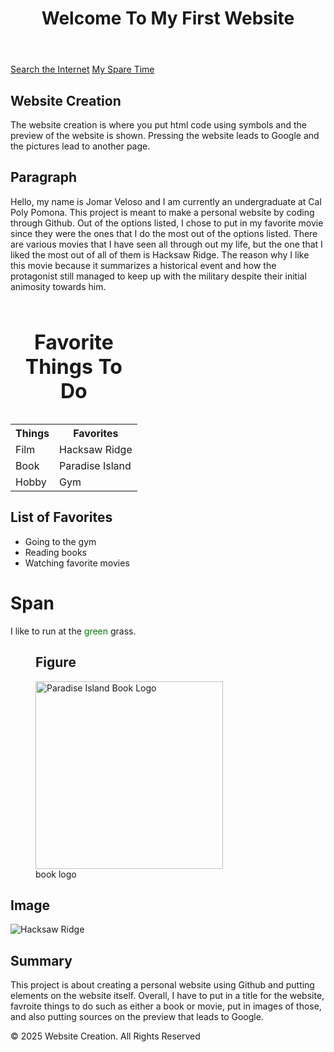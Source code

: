 <!DOCTYPE html>
<html lang="en">
<head>
    <meta charset="UTF-8">
    <meta name="viewport" content="width=device-width, initial-scale=1.0"> 
  <!-- Requirement-1.A -->
  <title>First Website</title>
</head>
  
<body>
  <!-- Requirement-1.B -->
  <header>
    <h1>Welcome To My First Website</h1>
  </header>

  <!-- Requirement-1.D -->
  <nav>
      <!-- Requirement-1.I -->
      <a href = "https://www.google.com" objective ="_empty">Search the Internet</a>
      <!-- Requirement-1.J -->
      <a href = "sparetime.html">My Spare Time</a>
  </nav>

  <!-- Requirement-1.E -->
  <section>
    <h2>Website Creation</h2>
    <p>The website creation is where you put html code using symbols and the preview of the website is shown. Pressing the website leads to Google and the pictures lead to another page. </p>
  </section>

  <!-- Requirement-1.G -->
  <h2>Paragraph</h2>
  <p> Hello, my name is Jomar Veloso and I am currently an undergraduate at Cal Poly Pomona. This project is meant to make a personal website by coding through Github. Out of the options listed, I chose to put in my favorite movie since they were the ones that I do the most out of the options listed. There are various movies that I have seen all through out my life, but the one that I liked the most out of all of them is Hacksaw Ridge. The reason why I like this movie because it summarizes a historical event and how the protagonist still managed to keep up with the military despite their initial animosity towards him.</p>
</body>

<!-- Requirement-1.P -->
<table>
  <caption><h1>Favorite Things To Do</h1></caption>
      <tr>
         <th>Things</th>
         <th>Favorites</th>
      </tr>
       <tr>
         <td>Film</td>
         <td>Hacksaw Ridge</td>
       </tr>
       <tr>
         <td>Book</td>
         <td>Paradise Island</td>
       </tr>
       <tr>
         <td>Hobby</td>
         <td>Gym</td>
        </tr>
</table>

<!-- Requirement-1.K -->
<h2>List of Favorites</h2>
  <ul>
      <li>Going to the gym</li>
      <li>Reading books</li>
      <li>Watching favorite movies</li>
  </ul>

<!-- Requirement-1.H -->
<h1>Span</h1>
<p> I like to run at the <span style = "color:green">green</span> grass.</p>

<!-- Requirement-1.L -->
<figure>
  <h2>Figure</h2>
  <img src = "https://www.bing.com/images/search?view=detailV2&ccid=Cd2165wr&id=2FA9A798DF91E9C44FA95AE32879BFB87312F4A5&thid=OIP.Cd2165wrGs7Yl4UKGJ4pBAHaLM&mediaurl=https%3A%2F%2Fd28hgpri8am2if.cloudfront.net%2Fbook_images%2Fonix%2Fcvr9781682619490%2Fparadise-island-9781682619490_hr.jpg&cdnurl=https%3A%2F%2Fth.bing.com%2Fth%2Fid%2FR.09ddb5eb9c2b1aced897850a189e2904%3Frik%3DpfQSc7i%252feSjjWg%26pid%3DImgRaw%26r%3D0&exph=2114&expw=1399&q=paradise+island+book&FORM=IRPRST&ck=C1621EECEB98B8DDDB478A92DA763276&selectedIndex=0&itb=0&cw=1375&ch=664&ajaxhist=0&ajaxserp=0" alt = "Paradise Island Book Logo" width = "300">
  <!-- Requirement-1.M -->
  <figcaption>book logo</figcaption>
</figure>

<!-- Requiremet-1.N -->
  <h2>Image</h2>
    <img src = "https://www.bing.com/images/search?view=detailV2&ccid=LpkFIPXH&id=94FF9DE2953D8AB862EC9F753237C0AEE11F3EF1&thid=OIP.LpkFIPXHuhTsX4whWXf_FAHaEo&mediaurl=https%3A%2F%2Fth.bing.com%2Fth%2Fid%2FR.2e990520f5c7ba14ec5f8c215977ff14%3Frik%3D8T4f4a7ANzJ1nw%26riu%3Dhttp%253a%252f%252fwww.hdwallpapers.in%252fwalls%252fhacksaw_ridge_2016_movie-wide.jpg%26ehk%3DP8GNeqEyUdAGenhMYwt4qJt0JRbni7Xl0I7%252bbHhtncg%253d%26risl%3D%26pid%3DImgRaw%26r%3D0&exph=1800&expw=2880&q=hacksaw+ridge&FORM=IRPRST&ck=1FE76390995A30037DD25CCB99C3440B&selectedIndex=10&itb=0&cw=1375&ch=664&ajaxhist=0&ajaxserp=0" alt = "Hacksaw Ridge">

<!-- Requirement-.Q -->
  <h2>Summary</h2>
  <p> This project is about creating a personal website using Github and putting elements on the website itself. Overall, I have to put in a title for the website, favroite things to do such as either a book or movie, put in images of those, and also putting sources on the preview that leads to Google.  </p>
 <!-- Requirement-1.C -->
  <footer>
    <p>&copy 2025 Website Creation. All Rights Reserved</p>
  </footer>
</body>
</html>
